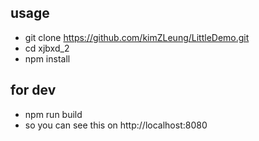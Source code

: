 ## usage
- git clone https://github.com/kimZLeung/LittleDemo.git
- cd xjbxd_2
- npm install

## for dev
- npm run build
- so you can see this on http://localhost:8080
